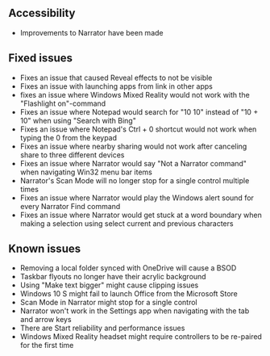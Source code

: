 ## Accessibility
- Improvements to Narrator have been made

## Fixed issues
- Fixes an issue that caused Reveal effects to not be visible
- Fixes an issue with launching apps from link in other apps
- fixes an issue where Windows Mixed Reality would not work with the "Flashlight on"-command
- Fixes an issue where Notepad would search for "10 10" instead of "10 + 10" when using "Search with Bing"
- Fixes an issue where Notepad's Ctrl + 0 shortcut would not work when typing the 0 from the keypad
- Fixes an issue where nearby sharing would not work after canceling share to three different devices
- Fixes an issue where Narrator would say "Not a Narrator command" when navigating Win32 menu bar items
- Narrator's Scan Mode will no longer stop for a single control multiple times
- Fixes an issue where Narrator would play the Windows alert sound for every Narrator Find command
- Fixes an issue where Narrator would get stuck at a word boundary when making a selection using select current and previous characters

## Known issues
- Removing a local folder synced with OneDrive will cause a BSOD
- Taskbar flyouts no longer have their acrylic background
- Using "Make text bigger" might cause clipping issues
- Windows 10 S might fail to launch Office from the Microsoft Store
- Scan Mode in Narrator might stop for a single control
- Narrator won't work in the Settings app when navigating with the tab and arrow keys
- There are Start reliability and performance issues
- Windows Mixed Reality headset might require controllers to be re-paired for the first time